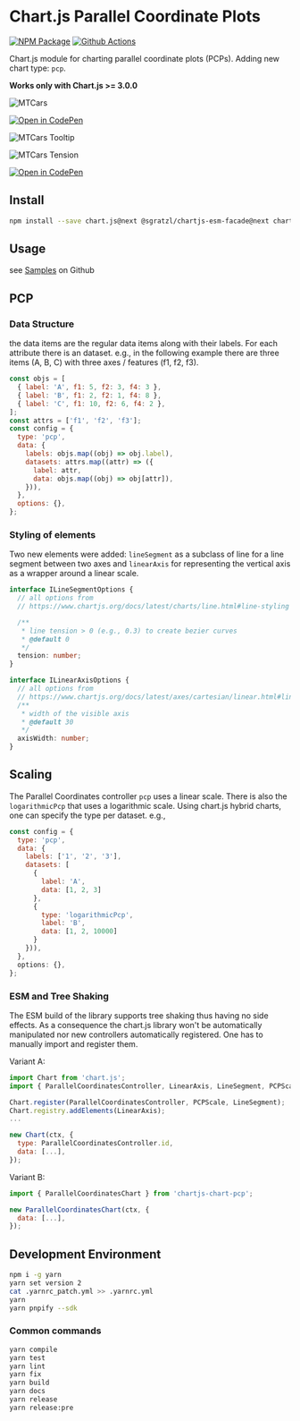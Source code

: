 # Chart.js Parallel Coordinate Plots

[![NPM Package][npm-image]][npm-url] [![Github Actions][github-actions-image]][github-actions-url]

Chart.js module for charting parallel coordinate plots (PCPs). Adding new chart type: `pcp`.

**Works only with Chart.js >= 3.0.0**

![MTCars](https://user-images.githubusercontent.com/4129778/79225882-bad80900-7e5d-11ea-89cf-f59f30987882.png)

[![Open in CodePen][codepen]](https://codepen.io/sgratzl/pen/wvKQvyM)

![MTCars Tooltip](https://user-images.githubusercontent.com/4129778/79225877-b9a6dc00-7e5d-11ea-8dd4-ee554ebb6385.png)

![MTCars Tension](https://user-images.githubusercontent.com/4129778/79236173-e9a9ab80-7e6c-11ea-9f3c-28c4a3a79406.png)

[![Open in CodePen][codepen]](https://codepen.io/sgratzl/pen/KKdrKZW)

## Install

```bash
npm install --save chart.js@next @sgratzl/chartjs-esm-facade@next chartjs-chart-pcp@next
```

## Usage

see [Samples](https://github.com/sgratzl/chartjs-chart-pcp/tree/master/samples) on Github

## PCP

### Data Structure

the data items are the regular data items along with their labels. For each attribute there is an dataset. e.g., in the following example there are three items (A, B, C) with three axes / features (f1, f2, f3).

```js
const objs = [
  { label: 'A', f1: 5, f2: 3, f4: 3 },
  { label: 'B', f1: 2, f2: 1, f4: 8 },
  { label: 'C', f1: 10, f2: 6, f4: 2 },
];
const attrs = ['f1', 'f2', 'f3'];
const config = {
  type: 'pcp',
  data: {
    labels: objs.map((obj) => obj.label),
    datasets: attrs.map((attr) => ({
      label: attr,
      data: objs.map((obj) => obj[attr]),
    })),
  },
  options: {},
};
```

### Styling of elements

Two new elements were added: `lineSegment` as a subclass of line for a line segment between two axes and `linearAxis` for representing the vertical axis as a wrapper around a linear scale.

```ts
interface ILineSegmentOptions {
  // all options from
  // https://www.chartjs.org/docs/latest/charts/line.html#line-styling

  /**
   * line tension > 0 (e.g., 0.3) to create bezier curves
   * @default 0
   */
  tension: number;
}
```

```ts
interface ILinearAxisOptions {
  // all options from
  // https://www.chartjs.org/docs/latest/axes/cartesian/linear.html#linear-cartesian-axis
  /**
   * width of the visible axis
   * @default 30
   */
  axisWidth: number;
}
```

## Scaling

The Parallel Coordinates controller `pcp` uses a linear scale. There is also the `logarithmicPcp` that uses a logarithmic scale.
Using chart.js hybrid charts, one can specify the type per dataset. e.g.,

```js
const config = {
  type: 'pcp',
  data: {
    labels: ['1', '2', '3'],
    datasets: [
      {
        label: 'A',
        data: [1, 2, 3]
      },
      {
        type: 'logarithmicPcp',
        label: 'B',
        data: [1, 2, 10000]
      }
    })),
  },
  options: {},
};
```

### ESM and Tree Shaking

The ESM build of the library supports tree shaking thus having no side effects. As a consequence the chart.js library won't be automatically manipulated nor new controllers automatically registered. One has to manually import and register them.

Variant A:

```js
import Chart from 'chart.js';
import { ParallelCoordinatesController, LinearAxis, LineSegment, PCPScale } from 'chartjs-chart-pcp';

Chart.register(ParallelCoordinatesController, PCPScale, LineSegment);
Chart.registry.addElements(LinearAxis);
...

new Chart(ctx, {
  type: ParallelCoordinatesController.id,
  data: [...],
});
```

Variant B:

```js
import { ParallelCoordinatesChart } from 'chartjs-chart-pcp';

new ParallelCoordinatesChart(ctx, {
  data: [...],
});
```

## Development Environment

```sh
npm i -g yarn
yarn set version 2
cat .yarnrc_patch.yml >> .yarnrc.yml
yarn
yarn pnpify --sdk
```

### Common commands

```sh
yarn compile
yarn test
yarn lint
yarn fix
yarn build
yarn docs
yarn release
yarn release:pre
```

[npm-image]: https://badge.fury.io/js/chartjs-chart-pcp.svg
[npm-url]: https://npmjs.org/package/chartjs-chart-pcp
[github-actions-image]: https://github.com/sgratzl/chartjs-chart-pcp/workflows/ci/badge.svg
[github-actions-url]: https://github.com/sgratzl/chartjs-chart-pcp/actions
[codepen]: https://img.shields.io/badge/CodePen-open-blue?logo=codepen
